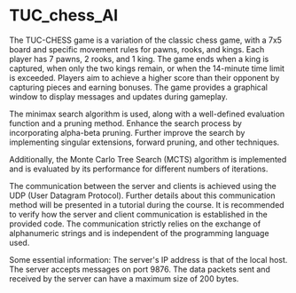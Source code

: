 # TUC_chess_AI
The TUC-CHESS game is a variation of the classic chess game, with a 7x5 board and specific movement rules for pawns, rooks, and kings. Each player has 7 pawns, 2 rooks, and 1 king. The game ends when a king is captured, when only the two kings remain, or when the 14-minute time limit is exceeded. Players aim to achieve a higher score than their opponent by capturing pieces and earning bonuses. The game provides a graphical window to display messages and updates during gameplay.

The minimax search algorithm is used, along with a well-defined evaluation function and a pruning method. Enhance the search process by incorporating alpha-beta pruning. Further improve the search by implementing singular extensions, forward pruning, and other techniques.  

Additionally, the Monte Carlo Tree Search (MCTS) algorithm is implemented and is evaluated by its performance for different numbers of iterations.  

The communication between the server and clients is achieved using the UDP (User Datagram Protocol). Further details about this communication method will be presented in a tutorial during the course. It is recommended to verify how the server and client communication is established in the provided code. The communication strictly relies on the exchange of alphanumeric strings and is independent of the programming language used.

Some essential information:
The server's IP address is that of the local host. The server accepts messages on port 9876. The data packets sent and received by the server can have a maximum size of 200 bytes.
